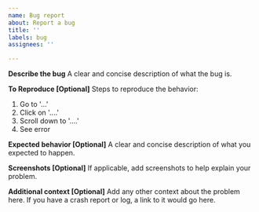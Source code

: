 ```yaml
---
name: Bug report
about: Report a bug
title: ''
labels: bug
assignees: ''

---
```


**Describe the bug**
A clear and concise description of what the bug is.

**To Reproduce [Optional]**
Steps to reproduce the behavior:
1. Go to '...'
2. Click on '....'
3. Scroll down to '....'
4. See error

**Expected behavior [Optional]**
A clear and concise description of what you expected to happen.

**Screenshots [Optional]**
If applicable, add screenshots to help explain your problem.

**Additional context [Optional]**
Add any other context about the problem here.
If you have a crash report or log, a link to it would go here.
